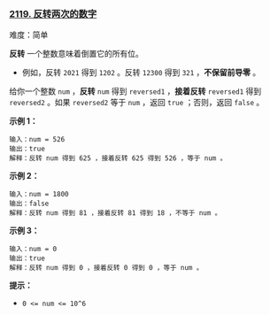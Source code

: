 ### [2119\. 反转两次的数字](https://leetcode.cn/problems/a-number-after-a-double-reversal/)

难度：简单

**反转** 一个整数意味着倒置它的所有位。

-   例如，反转 `2021` 得到 `1202` 。反转 `12300` 得到 `321` ，**不保留前导零** 。

给你一个整数 `num` ，**反转** `num` 得到 `reversed1` ，**接着反转** `reversed1` 得到 `reversed2` 。如果 `reversed2` 等于 `num` ，返回 `true` ；否则，返回 `false` 。

**示例 1：**

```
输入：num = 526
输出：true
解释：反转 num 得到 625 ，接着反转 625 得到 526 ，等于 num 。
```

**示例 2：**

```
输入：num = 1800
输出：false
解释：反转 num 得到 81 ，接着反转 81 得到 18 ，不等于 num 。
```

**示例 3：**

```
输入：num = 0
输出：true
解释：反转 num 得到 0 ，接着反转 0 得到 0 ，等于 num 。
```

**提示：**

-   `0 <= num <= 10^6`
